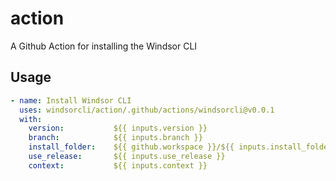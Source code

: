 # action
A Github Action for installing the Windsor CLI

## Usage
  ```yaml
  - name: Install Windsor CLI
    uses: windsorcli/action/.github/actions/windsorcli@v0.0.1
    with:
      version:           ${{ inputs.version }}
      branch:            ${{ inputs.branch }}
      install_folder:    ${{ github.workspace }}/${{ inputs.install_folder }}
      use_release:       ${{ inputs.use_release }}
      context:           ${{ inputs.context }}
  ```

